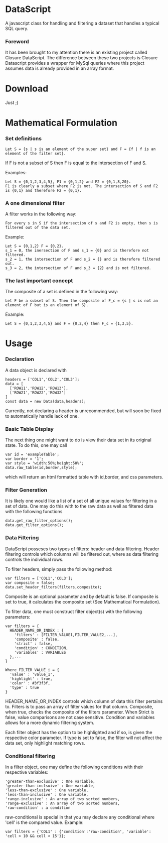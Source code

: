 # DataScript
A javascript class for handling and filtering a dataset that handles a typical SQL query.
### Foreword
It has been brought to my attention there is an existing project called Closure DataScript. The difference between these two projects is Closure Datascript provides a wrapper for MySql queries where this project assumes data is already provided in an array format. 
# Download
Just <? include 'DataScript.php' ?> ;)
# Mathematical Formulation
### Set definitions
```
Let S = {s | s is an element of the super set} and F = {f | f is an element of the filter set}.
```
If F is not a subset of S then F is equal to the intersection of F and S.

Examples:
```
Let S = {0,1,2,3,4,5}, F1 = {0,1,2} and F2 = {0,1,8,20}.
F1 is clearly a subset where F2 is not. The intersection of S and F2 is {0,1} and therefore F2 = {0,1}.
```
### A one dimensional filter
A filter works in the following way:
```
For every s in S if the intersection of s and F2 is empty, then s is filtered out of the data set.
```
Example:
```
Let S = {0,1,2} F = {0,2}.
s_1 = 0, the inersection of F and s_1 = {0} and is therefore not filtered.
s_2 = 1, the intersection of F and s_2 = {} and is therefore filtered out.
s_3 = 2, the intersection of F and s_3 = {2} and is not filtered.
```
### The last important concept
The composite of a set is defined in the following way:
```
Let F be a subset of S. Then the composite of F_c = {s | s is not an element of F but is an element of S}.
```
Example:
```
Let S = {0,1,2,3,4,5} and F = {0,2,4} then F_c = {1,3,5}.
```
# Usage
### Declaration
A data object is declared with
```
headers = ['COL1','COL2','COL3'];
data = [
  ['ROW11','ROW12','ROW13'],
  ['ROW21','ROW22','ROW32']
]
const data = new Data(data,headers);
```
Currently, not declaring a header is unrecommended, but will soon be fixed to automatically handle lack of one.

### Basic Table Display
The next thing one might want to do is view their data set in its original state. To do this, one may call
```
var id = 'exampleTable';
var border = '1';
var style = 'width:50%;height:50%';
data.raw_table(id,border,style);
```
which will return an html formatted table with id,border, and css parameters.
### Filter Generation
It is likely one would like a list of a set of all unique values for filtering in a set of data. One may do this with to the raw data as well as filtered data with the following functions
```
data.get_raw_filter_options();
data.get_filter_options();
```
### Data Filtering
DataScript posseses two types of filters: header and data filtering. Header filtering controls which columns will be filtered out, where as data filtering controls the individual rows.

To filter headers, simply pass the following method:
```
var filters = ['COL1','COL3'];
var composite = false;
data.set_header_filters(filters,composite);
```
Composite is an optional parameter and by default is false. If composite is set to true, it calculates the composite set (See Mathematical Formulation).

To filter data, one must construct filter object(s) with the following parameters:
```
var filters = {
  HEADER_NAME_OR_INDEX : {
    'filters' : [FILTER_VALUE1,FILTER_VALUE2,...],
    'composite' : false,
    'strict' : false,
    'condition' : CONDITION,
    'variables' : VARIABLES
  },...
}

Where FILTER_VALUE_i = {
  'value' : 'value_1',
  'highlight' : true,
  'color' : #3f3f3f,
  'type' : true
}
```
HEADER_NAME_OR_INDEX controls which column of data this filter pertains to.
Filters is to pass an array of filter values for that column.
Composite, when true, checks the composite of the filters parameter.
When Strict is false, value comparisons are not case sensitive.
Condition and variables allows for a more dynamic filtering system.

Each filter object has the option to be highlighted and if so, is given the respective color parameter. If type is set to false, the filter will not affect the data set, only highlight matching rows.

### Conditional filtering
In a filter object, one may define the following conditions with their respective variables:
```
'greater-than-exclusive' : One variable,
'greater-than-inclsuive' : One variable,
'less-than-exclusive' : One variable,
'less-than-inclusive' : One variable,
'range-inclusive' : An array of two sorted numbers,
'range-exclusive' : An array of two sorted numbers,
'raw-condition' : a condition
```
raw-conditional is special in that you may declare any conditional where 'cell' is the compared value. 
Example:
```
var filters = {'COL1' : {'condition':'raw-condition', 'variable': 'cell > 10 && cell < 15'}};
```







